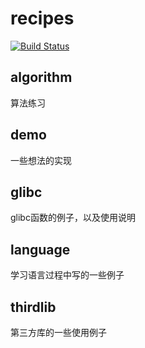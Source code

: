 recipes
======
[![Build Status](https://api.travis-ci.org/liud/recipes.svg?branch=master)](https://api.travis-ci.org/liud/recipes)

algorithm
------
算法练习

demo
------
一些想法的实现

glibc
------
glibc函数的例子，以及使用说明

language
------
学习语言过程中写的一些例子

thirdlib
------
第三方库的一些使用例子
